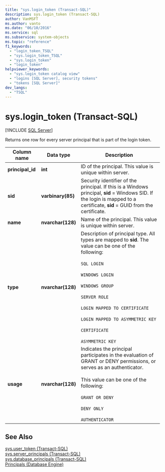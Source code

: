 ```yaml
---
title: "sys.login_token (Transact-SQL)"
description: sys.login_token (Transact-SQL)
author: VanMSFT
ms.author: vanto
ms.date: "06/10/2016"
ms.service: sql
ms.subservice: system-objects
ms.topic: "reference"
f1_keywords:
  - "login_token_TSQL"
  - "sys.login_token_TSQL"
  - "sys.login_token"
  - "login_token"
helpviewer_keywords:
  - "sys.login_token catalog view"
  - "logins [SQL Server], security tokens"
  - "tokens [SQL Server]"
dev_langs:
  - "TSQL"
---
```

# sys.login_token (Transact-SQL)
[!INCLUDE [SQL Server](../../includes/applies-to-version/sqlserver.md)]

  Returns one row for every server principal that is part of the login token.  
  
|Column name|Data type|Description|  
|-----------------|---------------|-----------------|  
|**principal_id**|**int**|ID of the principal. This value is unique within server.|  
|**sid**|**varbinary(85)**|Security identifier of the principal. If this is a Windows principal, **sid** = Windows SID. If the login is mapped to a certificate, **sid** = GUID from the certificate.|  
|**name**|**nvarchar(128)**|Name of the principal. This value is unique within server.|  
|**type**|**nvarchar(128)**|Description of principal type. All types are mapped to **sid**. The value can be one of the following:<br /><br /> `SQL LOGIN` <br /><br /> `WINDOWS LOGIN` <br /><br /> `WINDOWS GROUP` <br /><br /> `SERVER ROLE` <br /><br /> `LOGIN MAPPED TO CERTIFICATE` <br /><br /> `LOGIN MAPPED TO ASYMMETRIC KEY` <br /><br /> `CERTIFICATE` <br /><br /> `ASYMMETRIC KEY` |  
|**usage**|**nvarchar(128)**|Indicates the principal participates in the evaluation of GRANT or DENY permissions, or serves as an authenticator.<br /><br /> This value can be one of the following:<br /><br /> `GRANT OR DENY` <br /><br /> `DENY ONLY` <br /><br /> `AUTHENTICATOR`|  
  
## See Also  
 [sys.user_token &#40;Transact-SQL&#41;](../../relational-databases/system-catalog-views/sys-user-token-transact-sql.md)   
 [sys.server_principals &#40;Transact-SQL&#41;](../../relational-databases/system-catalog-views/sys-server-principals-transact-sql.md)   
 [sys.database_principals &#40;Transact-SQL&#41;](../../relational-databases/system-catalog-views/sys-database-principals-transact-sql.md)   
 [Principals &#40;Database Engine&#41;](../../relational-databases/security/authentication-access/principals-database-engine.md)  
  
  
